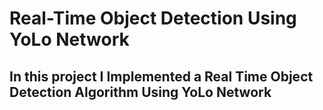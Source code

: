 # **Real-Time Object Detection Using YoLo Network**
## In this project I Implemented a Real Time Object Detection Algorithm Using YoLo Network
